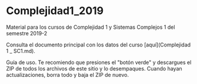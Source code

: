 # Complejidad1_2019
Material para los cursos de Complejidad 1 y Sistemas Complejos 1 del semestre 2019-2

Consulta el documento principal con los datos del curso [aquí](Complejidad 1 _ SC1.md).

Guía de uso. Te recomiendo que presiones el "botón verde" y descargues el ZIP de todos los archivos de este sitio y lo desempaques. Cuando hayan actualizaciones, borra todo y baja el ZIP de nuevo.